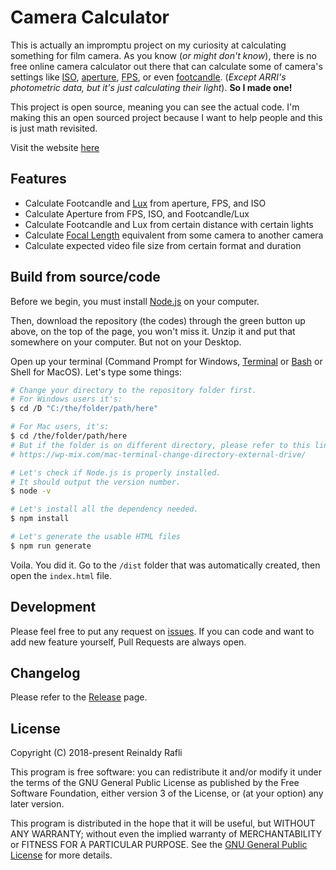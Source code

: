 # Camera Calculator
This is actually an impromptu project on my curiosity at calculating something for film camera. As you know (*or might don't know*), there is no free online camera calculator out there that can calculate some of camera's settings like [ISO](https://www.adobe.com/creativecloud/photography/discover/iso.html), [aperture](https://photographylife.com/what-is-aperture-in-photography), [FPS](https://www.videosurveillance.com/tech/frame-rate.asp), or even [footcandle](https://en.wikipedia.org/wiki/Foot-candle). (*Except ARRI's photometric data, but it's just calculating their light*). **So I made one!**

This project is open source, meaning you can see the actual code. I'm making this an open sourced project because I want to help people and this is just math revisited.

Visit the website [here](https://cameracalc.reinaldyrafli.com/)

## Features

- Calculate Footcandle and [Lux](https://en.wikipedia.org/wiki/Lux) from aperture, FPS, and ISO
- Calculate Aperture from FPS, ISO, and Footcandle/Lux
- Calculate Footcandle and Lux from certain distance with certain lights
- Calculate [Focal Length](https://www.nikonusa.com/en/learn-and-explore/a/tips-and-techniques/understanding-focal-length.html) equivalent from some camera to another camera
- Calculate expected video file size from certain format and duration

## Build from source/code

Before we begin, you must install [Node.js](https://nodejs.org/en/download/) on your computer.

Then, download the repository (the codes) through the green button up above, on the top of the page, you won't miss it. Unzip it and put that somewhere on your computer. But not on your Desktop.

Open up your terminal (Command Prompt for Windows, [Terminal](https://en.wikipedia.org/wiki/Terminal_(macOS)) or [Bash](https://en.wikipedia.org/wiki/Bash_(Unix_shell)) or Shell for MacOS). Let's type some things:

```bash
# Change your directory to the repository folder first.
# For Windows users it's:
$ cd /D "C:/the/folder/path/here"

# For Mac users, it's:
$ cd /the/folder/path/here
# But if the folder is on different directory, please refer to this link:
# https://wp-mix.com/mac-terminal-change-directory-external-drive/

# Let's check if Node.js is properly installed.
# It should output the version number.
$ node -v 

# Let's install all the dependency needed.
$ npm install

# Let's generate the usable HTML files
$ npm run generate
```

Voila. You did it. Go to the `/dist` folder that was automatically created, then open the `index.html` file.

## Development

Please feel free to put any request on [issues](https://github.com/aldy505/cameracalc/issues). If you can code and want to add new feature yourself, Pull Requests are always open.

## Changelog

Please refer to the [Release](https://github.com/aldy505/cameracalc/releases) page.

## License

Copyright (C) 2018-present  Reinaldy Rafli

This program is free software: you can redistribute it and/or modify
it under the terms of the GNU General Public License as published by
the Free Software Foundation, either version 3 of the License, or
(at your option) any later version.

This program is distributed in the hope that it will be useful,
but WITHOUT ANY WARRANTY; without even the implied warranty of
MERCHANTABILITY or FITNESS FOR A PARTICULAR PURPOSE.  See the
[GNU General Public License](https://github.com/aldy505/cameracalc/blob/master/LICENSE) for more details.